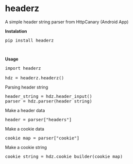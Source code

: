 # headerz
A simple header string parser from HttpCanary (Android App)


<b>Instalation</b></br>
<pre>pip install headerz</pre></br>

<b>Usage</b></br>
<pre>
import headerz

hdz = headerz.headerz()
</pre>

Parsing header string
<pre>
header_string = hdz.header_input()
parser = hdz.parser(header_string)
</pre>

Make a header data
<pre>
header = parser["headers"]
</pre>

Make a cookie data
<pre>
cookie_map = parser["cookie"]
</pre>

Make a cookie string
<pre>
cookie_string = hdz.cookie_builder(cookie_map)
</pre>
